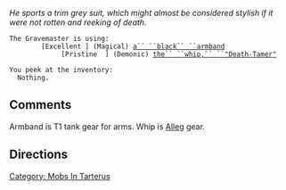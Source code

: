 *He sports a trim grey suit, which might almost be considered stylish if
it were not rotten and reeking of death.*

`The Gravemaster is using:`  
`  `<worn on arms>`      [Excellent ] (Magical) `[`a`` ``black`` ``armband`](Black_Armband.md "wikilink")  
`  `<wielded>`           [Pristine  ] (Demonic) `[`the`` ``whip,`` ``"Death-Tamer"`](Whip,_"Death-Tamer".md "wikilink")

`You peek at the inventory:`  
`  Nothing.`

## Comments

Armband is T1 tank gear for arms. Whip is
[Alleg](Allegaagse.md "wikilink") gear.

## Directions

[Category: Mobs In Tarterus](Category:_Mobs_In_Tarterus "wikilink")

